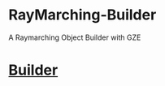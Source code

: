 # RayMarching-Builder
A Raymarching Object Builder with GZE


# [Builder](https://vliance.github.io/RayMarching-Builder/Builder/index.html)

